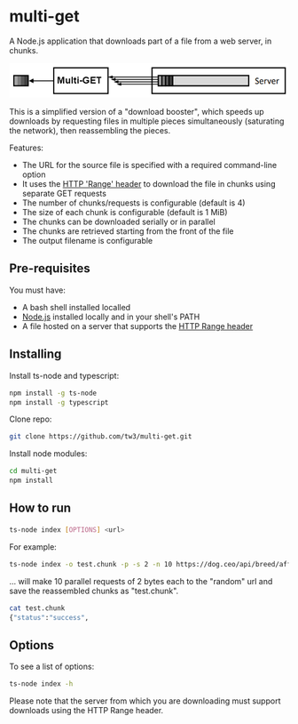 # multi-get
A Node.js application that downloads part of a file from a web server, in chunks.

![alt test](https://raw.githubusercontent.com/tw3/multi-get/master/multiget.png "Multi-GET illustration")

This is a simplified version of a "download booster", which speeds up downloads by requesting
files in multiple pieces simultaneously (saturating the network), then reassembling the pieces.

Features:
* The URL for the source file is specified with a required command-line option
* It uses the [HTTP 'Range' header](https://developer.mozilla.org/en-US/docs/Web/HTTP/Headers/Range) to download the file in chunks using separate GET requests
* The number of chunks/requests is configurable (default is 4)
* The size of each chunk is configurable (default is 1 MiB)
* The chunks can be downloaded serially or in parallel
* The chunks are retrieved starting from the front of the file
* The output filename is configurable

## Pre-requisites

You must have:
* A bash shell installed localled
* [Node.js](https://nodejs.org/) installed locally and in your shell's PATH
* A file hosted on a server that supports the [HTTP Range header](https://developer.mozilla.org/en-US/docs/Web/HTTP/Range_requests)

## Installing

Install ts-node and typescript:

```bash
npm install -g ts-node
npm install -g typescript
```

Clone repo:
```bash
git clone https://github.com/tw3/multi-get.git
```

Install node modules:

```bash
cd multi-get
npm install
```

## How to run

```bash
ts-node index [OPTIONS] <url>
```

For example:

```bash
ts-node index -o test.chunk -p -s 2 -n 10 https://dog.ceo/api/breed/affenpinscher/images/random
```

... will make 10 parallel requests of 2 bytes each to the "random" url and save the reassembled chunks as "test.chunk".

```bash
cat test.chunk
{"status":"success",
```

## Options

To see a list of options:

```bash
ts-node index -h
```

Please note that the server from which you are downloading must support downloads using the HTTP Range header.
